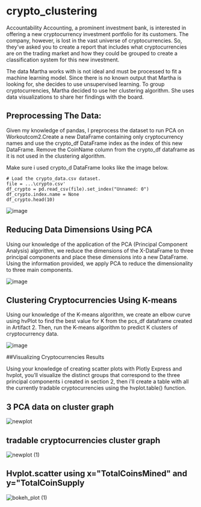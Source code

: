 # crypto_clustering
Accountability Accounting, a prominent investment bank, is interested in offering a new cryptocurrency investment portfolio for its customers. The company, however, is lost in the vast universe of cryptocurrencies. So, they’ve asked you to create a report that includes what cryptocurrencies are on the trading market and how they could be grouped to create a classification system for this new investment.

The data Martha works with is not ideal and must be processed to fit a machine learning model. Since there is no known output that Martha is looking for, she decides to use unsupervised learning. To group cryptocurrencies, Martha decided to use her clustering algorithm. She uses data visualizations to share her findings with the board.
## Preprocessing The Data:
Given my knowledge of pandas, I preprocess the dataset to run PCA on Workoutcom2.Create a new DataFrame containing only cryptocurrency names and use the crypto_df DataFrame index as the index of this new DataFrame. Remove the CoinName column from the crypto_df dataframe as it is not used in the clustering algorithm.

Make sure i used crypto_d DataFrame looks like the image below.
```
# Load the crypto_data.csv dataset.
file = ...\crypto.csv'
df_crypto = pd.read_csv(file).set_index("Unnamed: 0")
df_crypto.index.name = None
df_crypto.head(10)
```
![image](https://user-images.githubusercontent.com/23088053/213334852-7bfd28f2-b06d-48aa-a8a7-c987bdf5f4fa.png)

## Reducing Data Dimensions Using PCA

Using our knowledge of the application of the PCA (Principal Component Analysis) algorithm, we reduce the dimensions of the X-DataFrame to three principal components and place these dimensions into a new DataFrame.
Using the information provided, we apply PCA to reduce the dimensionality to three main components.

![image](https://user-images.githubusercontent.com/23088053/213335255-a586fec4-a5f6-4c6a-a0c3-9d1b6c274d1e.png)

## Clustering Cryptocurrencies Using K-means

Using our knowledge of the K-means algorithm, we create an elbow curve using hvPlot to find the best value for K from the pcs_df dataframe created in Artifact 2. Then, run the K-means algorithm to predict K clusters of cryptocurrency data.

![image](https://user-images.githubusercontent.com/23088053/213335547-bdb0e062-f048-4cfd-be1f-926162dc0eef.png)

##Visualizing Cryptocurrencies Results

Using your knowledge of creating scatter plots with Plotly Express and hvplot, you’ll visualize the distinct groups that correspond to the three principal components i created in section 2, then i'll create a table with all the currently tradable cryptocurrencies using the hvplot.table() function.
## 3 PCA data on cluster graph
![newplot](https://user-images.githubusercontent.com/23088053/213335918-53791203-3acc-445b-862a-47e095b648a6.png)
## tradable cryptocurrencies cluster graph
![newplot (1)](https://user-images.githubusercontent.com/23088053/213335908-761f7d22-de52-4096-8618-d06780032e77.png)
## Hvplot.scatter using x="TotalCoinsMined" and y="TotalCoinSupply
![bokeh_plot (1)](https://user-images.githubusercontent.com/23088053/213335902-eedd7f30-5abd-49f2-abe7-c3a3633e568a.png)

